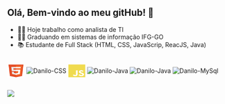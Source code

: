 ## Olá, Bem-vindo ao meu gitHub! 👋

- 👮‍♂️ Hoje trabalho como analista de TI 
- 👨‍🎓 Graduando em sistemas de informação IFG-GO
- 📚 Estudante de Full Stack (HTML, CSS, JavaScrip, ReacJS, Java)

<div style="display: inline_block"><br>
  <img align="center" alt="Danilo-HTML" height="30" width="40" src="https://raw.githubusercontent.com/devicons/devicon/master/icons/html5/html5-original.svg">
  <img align="center" alt="Danilo-CSS" height="30" width="40" src="https://cdn.jsdelivr.net/gh/devicons/devicon/icons/css3/css3-original.svg" />
  <img align="center" alt="Danilo-JS" height="30" width="40" src="https://raw.githubusercontent.com/devicons/devicon/master/icons/javascript/javascript-plain.svg">
  <img align="center" alt="Danilo-Java" height="30" width="40" src="https://cdn.jsdelivr.net/gh/devicons/devicon/icons/react/react-original.svg" />
  <img align="center" alt="Danilo-Java" height="30" width="40" src="https://cdn.jsdelivr.net/gh/devicons/devicon/icons/java/java-original-wordmark.svg" />
  <img align="center" alt="Danilo-MySql" height="40" width="50" src="https://cdn.jsdelivr.net/gh/devicons/devicon/icons/mysql/mysql-plain-wordmark.svg" />
</div>

##

<div>
  <a href="https://www.linkedin.com/in/danilo-gabriel/" target="_blank"><img src="https://img.shields.io/badge/-LinkedIn-%230077B5?style=for-the-badge&logo=linkedin&logoColor=white" target="_blank"></a> 
</div>
